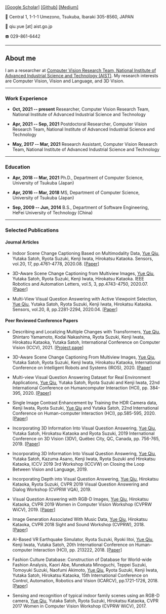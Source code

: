 [[Google Scholar]](https://scholar.google.com/citations?user=JmO9Tn0AAAAJ&hl=zh-CN&oi=sra) [[Github]](https://github.com/qiuyue1993/) [[Medium]](https://qiuyue-62846.medium.com/)

:office: Central 1, 1-1-1 Umezono, Tsukuba, Ibaraki 305-8560, JAPAN

📧 qiu.yue [at] aist.go.jp

☎️ 029-861-6442 


---
## About me


I am a researcher at [Computer Vision Research Team, National Institute of Advanced Industrial Science and Technology (AIST)](https://www.airc.aist.go.jp/cvrt/). My research interests are Computer Vision, Vision and Language, and 3D Vision. 

---
### Work Experience
- **Oct, 2021 -- present** Researcher, Computer Vision Research Team, National Institute of Advanced Industrial Science and Technology

- **Apr, 2021 -- Sep, 2021** Postdoctoral Researcher, Computer Vision Research Team, National Institute of Advanced Industrial Science and Technology

- **May, 2017 -- Mar, 2021** Research Assistant, Computer Vision Research Team, National Institute of Advanced Industrial Science and Technology

---
### Education
- **Apr, 2018 -- Mar, 2021** Ph.D., Department of Computer Science, University of Tsukuba (Japan)

- **Apr, 2016 -- Mar, 2018** MS, Department of Computer Science, University of Tsukuba (Japan)

- **Sep, 2009 -- Jun, 2014** B.S., Department of Software Engineering, HeFei University of Technology (China)            


---
### Selected Publications

#### Journal Articles

- Indoor Scene Change Captioning Based on Multimodality Data, <u>Yue Qiu</u>, Yutaka Satoh, Ryota Suzuki, Kenji Iwata, Hirokatsu Kataoka. Sensors, vol.20, 17, pp.4761-4778, 2020.08. [[Paper]](https://www.mdpi.com/1424-8220/20/17/4761)

- 3D-Aware Scene Change Captioning from Multiview Images, <u>Yue Qiu</u>, Yutaka Satoh, Ryota Suzuki, Kenji Iwata, Hirokatsu Kataoka. IEEE Robotics and Automation Letters, vol.5, 3, pp.4743-4750, 2020.07. [[Paper]](https://ieeexplore.ieee.org/abstract/document/9120195)

- Multi-View Visual Question Answering with Active Viewpoint Selection, <u>Yue Qiu</u>, Yutaka Satoh, Ryota Suzuki, Kenji Iwata, Hirokatsu Kataoka. Sensors, vol.20, 8, pp.2281-2294, 2020.04. [[Paper]](https://www.mdpi.com/1424-8220/20/8/2281)



#### Peer Reviewed Conference Papers

- Describing and Localizing Multiple Changes with Transformers, <u>Yue Qiu</u>, Shintaro Yamamoto, Kodai Nakashima, Ryota Suzuki, Kenji Iwata, Hirokatsu Kataoka, Yutaka Satoh, International Conference on Computer Vision (ICCV), 2021. [[Project page]](https://cvpaperchallenge.github.io/Describing-and-Localizing-Multiple-Change-with-Transformers/)

- 3D-Aware Scene Change Captioning From Multiview Images, <u>Yue Qiu</u>, Yutaka Satoh, Ryota Suzuki, Kenji Iwata, Hirokatsu Kataoka, International Conference on Intelligent Robots and Systems (IROS), 2020. [[Paper]](https://ieeexplore.ieee.org/abstract/document/9120195)

- Multi-view Visual Question Answering Dataset for Real Environment Applications, <u>Yue Qiu</u>, Yutaka Satoh, Ryota Suzuki and Kenji Iwata, 22nd International Conference on Humancomputer Interaction (HCI), pp. 384-395, 2020. [[Paper]](https://link.springer.com/chapter/10.1007/978-3-030-50334-5_26)

- Single Image Contrast Enhancement by Training the HDR Camera data, Kenji Iwata, Ryota Suzuki, <u>Yue Qiu</u> and Yutaka Satoh, 22nd International Conference on Human-computer Interaction (HCI), pp.585-595, 2020. [[Paper]](https://link.springer.com/chapter/10.1007/978-3-030-49059-1_43)

- Incorporating 3D Information Into Visual Question Answering, <u>Yue Qiu</u>, Yutaka Satoh, Hirokatsu Kataoka and Ryota Suzuki, 2019 International Conference on 3D Vision (3DV), Québec City, QC, Canada, pp. 756-765, 2019. [[Paper]](https://ieeexplore.ieee.org/stamp/stamp.jsp?arnumber=8885753)

-	Incorporating 3D Information Into Visual Question Answering, <u>Yue Qiu</u>, Yutaka Satoh, Kazuma Asano, Kenji Iwata, Ryota Suzuki and Hirokatsu Kataoka, ICCV 2019 3rd Workshop (ICCVW) on Closing the Loop Between Vision and Language, 2019. 

-	Incorporating Depth into Visual Question Answering, <u>Yue Qiu</u>, Hirokatsu Kataoka, Ryota Suzuki,  CVPR 2019 Visual Question Answering and Dialog Workshop (CVPRW VQA), 2019. 

-	Visual Question Answering with RGB-D Images, <u>Yue Qiu</u>, Hirokatsu Kataoka,  CVPR 2019 Women in Computer Vision Workshop (CVPRW WiCV), 2019. [[Paper]](https://www.academia.edu/41003120/Visual_Question_Answering_with_RGB_D_Images)

-	Image Generation Associated With Music Data, <u>Yue Qiu</u>, Hirokatsu Kataoka, CVPR 2018 Sight and Sound Workshop (CVPRW), 2018. [[Paper]](https://openaccess.thecvf.com/content_cvpr_2018_workshops/papers/w49/Qiu_Image_Generation_Associated_CVPR_2018_paper.pdf)

- AI-Based VR Earthquake Simulator, Ryota Suzuki, Ryoki Iitoi, <u>Yue Qiu</u>, Kenji Iwata, Yutaka Satoh, 20th International Conference on Human-computer Interaction (HCI), pp. 213222, 2018. [[Paper]](https://www.springerprofessional.de/en/ai-based-vr-earthquake-simulator/15929132)

- Fashion Culture Database: Construction of Database for World-wide Fashion Analysis, Kaori Abe, Munekata Minoguchi, Teppei Suzuki, Tomoyuki Suzuki, Naofumi Akimoto, <u>Yue Qiu</u>, Ryota Suzuki, Kenji Iwata, Yutaka Satoh, Hirokatsu Kataoka, 15th International Conference on Control, Automation, Robotics and Vision (ICARCV), pp.1721-1726, 2018. [[Paper]](https://ieeexplore.ieee.org/document/8581148?denied=)

-	Sensing and recognition of typical indoor family scenes using an RGB-D camera, <u>Yue Qiu</u>, Yutaka Satoh, Ryota Suzuki, Hirokatsu Kataoka, CVPR 2017 Women in Computer Vision Workshop (CVPRW WiCV), 2017.


